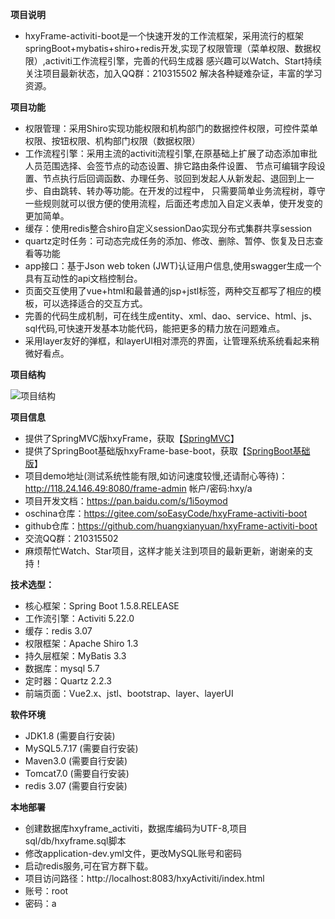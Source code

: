 **项目说明** 
- hxyFrame-activiti-boot是一个快速开发的工作流框架，采用流行的框架springBoot+mybatis+shiro+redis开发,实现了权限管理（菜单权限、数据权限）,activiti工作流程引擎，完善的代码生成器
感兴趣可以Watch、Start持续关注项目最新状态，加入QQ群：210315502 解决各种疑难杂证，丰富的学习资源。


**项目功能** 
- 权限管理：采用Shiro实现功能权限和机构部门的数据控件权限，可控件菜单权限、按钮权限、机构部门权限（数据权限）
- 工作流程引擎：采用主流的activiti流程引擎,在原基础上扩展了动态添加审批人员范围选择、会签节点的动态设置、排它路由条件设置、
              节点可编辑字段设置、节点执行后回调函数、办理任务、驳回到发起人从新发起、退回到上一步、自由跳转、转办等功能。在开发的过程中，
              只需要简单业务流程树，尊守一些规则就可以很方便的使用流程，后面还考虑加入自定义表单，使开发变的更加简单。
- 缓存：使用redis整合shiro自定义sessionDao实现分布式集群共享session
- quartz定时任务：可动态完成任务的添加、修改、删除、暂停、恢复及日志查看等功能
- app接口：基于Json web token (JWT)认证用户信息,使用swagger生成一个具有互动性的api文档控制台。
- 页面交互使用了vue+html和最普通的jsp+jstl标签，两种交互都写了相应的模板，可以选择适合的交互方式。
- 完善的代码生成机制，可在线生成entity、xml、dao、service、html、js、sql代码,可快速开发基本功能代码，能把更多的精力放在问题难点。
- 采用layer友好的弹框，和layerUI相对漂亮的界面，让管理系统系统看起来稍微好看点。

**项目结构** 

![项目结构](http://osaowv4s0.bkt.clouddn.com/upload/20171227/804cbeaebf394964890e67fb7899e469 "项目结构")


**项目信息** 
- 提供了SpringMVC版hxyFrame，获取【[SpringMVC](https://gitee.com/soEasyCode/hxyFrame)】
- 提供了SpringBoot基础版hxyFrame-base-boot，获取【[SpringBoot基础版](https://gitee.com/soEasyCode/hxyFrame-base-boot)】
- 项目demo地址(测试系统性能有限,如访问速度较慢,还请耐心等待)：http://118.24.146.49:8080/frame-admin 帐户/密码:hxy/a 
- 项目开发文档：https://pan.baidu.com/s/1i5oymod
- oschina仓库：https://gitee.com/soEasyCode/hxyFrame-activiti-boot
- github仓库：https://github.com/huangxianyuan/hxyFrame-activiti-boot
- 交流QQ群：210315502
- 麻烦帮忙Watch、Star项目，这样才能关注到项目的最新更新，谢谢亲的支持！

 **技术选型：**
  
- 核心框架：Spring Boot 1.5.8.RELEASE
- 工作流引擎：Activiti 5.22.0
- 缓存：redis 3.07
- 权限框架：Apache Shiro 1.3
- 持久层框架：MyBatis 3.3
- 数据库：mysql 5.7
- 定时器：Quartz 2.2.3
- 前端页面：Vue2.x、jstl、bootstrap、layer、layerUI


 **软件环境** 
- JDK1.8 (需要自行安装)
- MySQL5.7.17 (需要自行安装)
- Maven3.0 (需要自行安装)
- Tomcat7.0 (需要自行安装)
- redis 3.07 (需要自行安装)

 **本地部署**
- 创建数据库hxyframe_activiti，数据库编码为UTF-8,项目sql/db/hxyframe.sql脚本
- 修改application-dev.yml文件，更改MySQL账号和密码
- 启动redis服务,可在官方群下载。
- 项目访问路径：http://localhost:8083/hxyActiviti/index.html
- 账号：root
- 密码：a


 